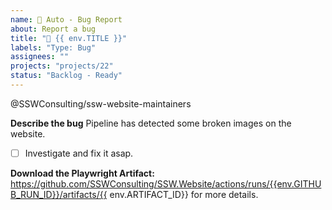```yaml
---
name: 🐛 Auto - Bug Report
about: Report a bug
title: "🐛 {{ env.TITLE }}"
labels: "Type: Bug"
assignees: ""
projects: "projects/22"
status: "Backlog - Ready"
---
```


@SSWConsulting/ssw-website-maintainers

**Describe the bug**
Pipeline has detected some broken images on the website.

- [ ] Investigate and fix it asap.

**Download the Playwright Artifact:**
https://github.com/SSWConsulting/SSW.Website/actions/runs/{{env.GITHUB_RUN_ID}}/artifacts/{{ env.ARTIFACT_ID}} for more details.

